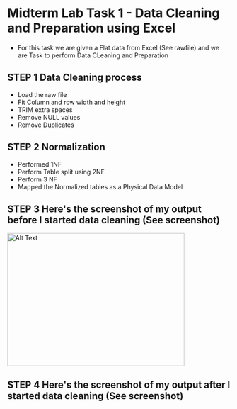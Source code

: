 # Midterm Lab Task 1 - Data Cleaning and Preparation using Excel
- For this task we are given a Flat data from Excel (See rawfile) and we are Task to perform Data CLeaning and Preparation

## STEP 1 Data Cleaning process
- Load the raw file
- Fit Column and row width and height
- TRIM extra spaces
- Remove NULL values
- Remove Duplicates

## STEP 2 Normalization
- Performed 1NF
- Perform Table split using 2NF
- Perform 3 NF
- Mapped the Normalized tables as a Physical Data Model

## STEP 3 Here's the screenshot of my output before I started data cleaning (See screenshot)
<img src="Images/RawData." alt="Alt Text" width="400" height="300">


## STEP 4 Here's the screenshot of my output after I started data cleaning (See screenshot)

